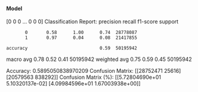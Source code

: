 #### Model
[0 0 0 ... 0 0 0]
Classification Report:
              precision    recall  f1-score   support

           0       0.58      1.00      0.74  28778087
           1       0.97      0.04      0.08  21417855

    accuracy                           0.59  50195942
   macro avg       0.78      0.52      0.41  50195942
weighted avg       0.75      0.59      0.45  50195942

Accuracy: 0.5895050838970209
Confusion Matrix:
[[28752471    25616]
 [20579563   838292]]
Confusion Matrix (%):
[[5.72804690e+01 5.10320137e-02]
 [4.09984596e+01 1.67003938e+00]]
